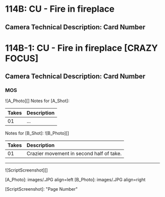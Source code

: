 # 114B: CU - Fire in fireplace
## Camera Technical Description: Card Number

# 114B-1: CU - Fire in fireplace [CRAZY FOCUS]
## Camera Technical Description: Card Number

### MOS

![A_Photo][]
Notes for [A_Shot]: 

| Takes | Description |
|:---|:----|
| 01 | ... |

Notes for [B_Shot]: 
![B_Photo][]

| Takes | Description |
|:---|:----|
| 01 | Crazier movement in second half of take. |

----

![ScriptScreenshot][]


[A_Photo]:  images/.JPG align=left
[B_Photo]:  images/.JPG align=right

[ScriptScreenshot]: "Page Number"